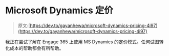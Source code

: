 # Microsoft Dynamics 定价

> 原文:[https://dev.to/gayanhewa/microsoft-dynamics-pricing-4i97](https://dev.to/gayanhewa/microsoft-dynamics-pricing-4i97)

我正在尝试了解在 Engage 365 上使用 MS Dynamics 的定价模式。任何试图转化成本的帮助都会有所帮助。